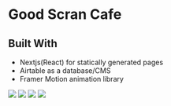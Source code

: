 # Good Scran Cafe

## Built With

- Nextjs(React) for statically generated pages
- Airtable as a database/CMS
- Framer Motion animation library

<img src='/mc-1.png' />
<img src='/mc-2.png' />
<img src='/mc-3.png' />
<img src='/mc-4.png' />
